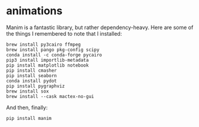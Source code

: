 # animations

Manim is a fantastic library, but rather dependency-heavy. Here are some of the things I remembered to note that I installed:

```
brew install py3cairo ffmpeg
brew install pango pkg-config scipy
conda install -c conda-forge pycairo
pip3 install importlib-metadata
pip install matplotlib notebook
pip install cmasher
pip install seaborn
conda install pydot
pip install pygraphviz
brew install sox
brew install --cask mactex-no-gui
```

And then, finally:

```
pip install manim
```